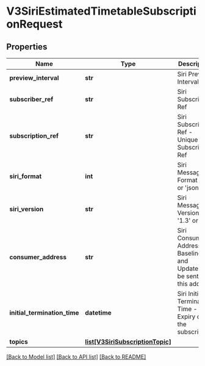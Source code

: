 # V3SiriEstimatedTimetableSubscriptionRequest

## Properties
Name | Type | Description | Notes
------------ | ------------- | ------------- | -------------
**preview_interval** | **str** | Siri Preview Interval | 
**subscriber_ref** | **str** | Siri Subscriber Ref | 
**subscription_ref** | **str** | Siri Subscription Ref - Unique to a Subscriber Ref | 
**siri_format** | **int** | Siri Message Format &#39;xml&#39; or &#39;json&#39; | 
**siri_version** | **str** | Siri Message Version &#39;1.3&#39; or &#39;2.0&#39; | 
**consumer_address** | **str** | Siri Consumer Address - Baseline and Updates will be sent to this address | 
**initial_termination_time** | **datetime** | Siri Initial Termination Time - Expiry of the subscription | 
**topics** | [**list[V3SiriSubscriptionTopic]**](V3SiriSubscriptionTopic.md) |  | 

[[Back to Model list]](../README.md#documentation-for-models) [[Back to API list]](../README.md#documentation-for-api-endpoints) [[Back to README]](../README.md)


